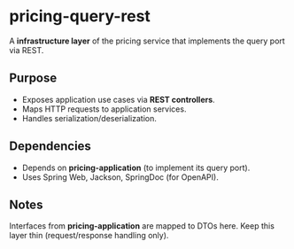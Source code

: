 
# pricing-query-rest

A **infrastructure layer** of the pricing service that implements the query port via REST.


## Purpose

- Exposes application use cases via **REST controllers**.
- Maps HTTP requests to application services.
- Handles serialization/deserialization.


## Dependencies

- Depends on **pricing-application** (to implement its query port).
- Uses Spring Web, Jackson, SpringDoc (for OpenAPI).


## Notes

Interfaces from **pricing-application** are mapped to DTOs here.
Keep this layer thin (request/response handling only).
